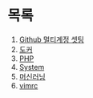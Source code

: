 <html>
  <head>

  </head>
  <body>
    <h1>목록</h1>
    <ol>
      <li><a href="https://jhjjang.github.io/github/">Github 멀티계정 셋팅</a></li>
      <li><a href="https://jhjjang.github.io/docker/">도커</a></li>
      <li><a href="http://jhjjang.github.io/php/">PHP</a></li>
      <li><a href="http://jhjjang.github.io/system/">System</a></li>
      <li><a href="https://jhjjang.github.io/machine-learning/">머신러닝</a></li>
      <li><a href="https://jhjjang.github.io/vimrc/">vimrc</a></li>
    </ol>
</body>
</html>
